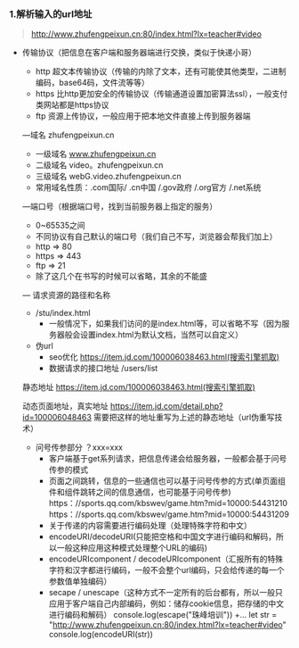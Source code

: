 ###  1.解析输入的url地址
> http://www.zhufengpeixun.cn:80/index.html?lx=teacher#video


- 传输协议（把信息在客户端和服务器端进行交换，类似于快递小哥）
  + http 超文本传输协议（传输的内除了文本，还有可能使其他类型，二进制编码，base64码，文件流等等）
  + https 比http更加安全的传输协议（传输通道设置加密算法ssl），一般支付类网站都是https协议
  + ftp 资源上传协议，一般应用于把本地文件直接上传到服务器端


  —域名  zhufengpeixun.cn
   + 一级域名 www.zhufengpeixun.cn
   + 二级域名 video。zhufengpeixun.cn
   + 三级域名 webG.video.zhufengpeixun.cn
   + 常用域名性质：.com国际/ .cn中国 /.gov政府 /.org官方 /.net系统


  —端口号（根据端口号，找到当前服务器上指定的服务）
   + 0~65535之间
   + 不同协议有自己默认的端口号（我们自己不写，浏览器会帮我们加上）
   + http => 80
   + https => 443
   + ftp => 21
   + 除了这几个在书写的时候可以省略，其余的不能盛

  — 请求资源的路径和名称
   + /stu/index.html
      + 一般情况下，如果我们访问的是index.html等，可以省略不写（因为服务器般会设置index.html为默认文档，当然可以自定义）
    + 伪url
       + seo优化 https://item.jd.com/100006038463.html(搜索引擎抓取)
       + 数据请求的接口地址   /users/list

    静态地址
    https://item.jd.com/100006038463.html(搜索引擎抓取)

    动态页面地址，真实地址
    https://item.jd.com/detail.php?id=100006048463 需要把这样的地址重写为上述的静态地址（url伪重写技术）    

   - 问号传参部分 ？xxx=xxx
     + 客户端基于get系列请求，把信息传递会给服务器，一般都会基于问号传参的模式
     + 页面之间跳转，信息的一些通信也可以基于问号传参的方式(单页面组件和组件跳转之间的信息通信，也可能基于问号传参)
     https：//sports.qq.com/kbswev/game.htm?mid=10000:54431210
     https：//sports.qq.com/kbswev/game.htm?mid=10000:54431209
     + 关于传递的内容需要进行编码处理（处理特殊字符和中文）
      + encodeURI/decodeURI(只能把空格和中国文字进行编码和解码，所以一般这种应用这种模式处理整个URL的编码)
      + encodeURIcomponent / decodeURIcomponent（汇报所有的特殊字符和汉字都进行编码，一般不会整个url编码，只会给传递的每一个参数值单独编码）
      + secape / unescape（这种方式不一定所有的后台都有，所以一般只应用于客户端自己内部编码，例如：储存cookie信息，把存储的中文进行编码和解码）
         console.log(escape("珠峰培训"))
      +...
      let str = "http://www.zhufengpeixun.cn:80/index.html?lx=teacher#video"
      console.log(encodeURI(str))